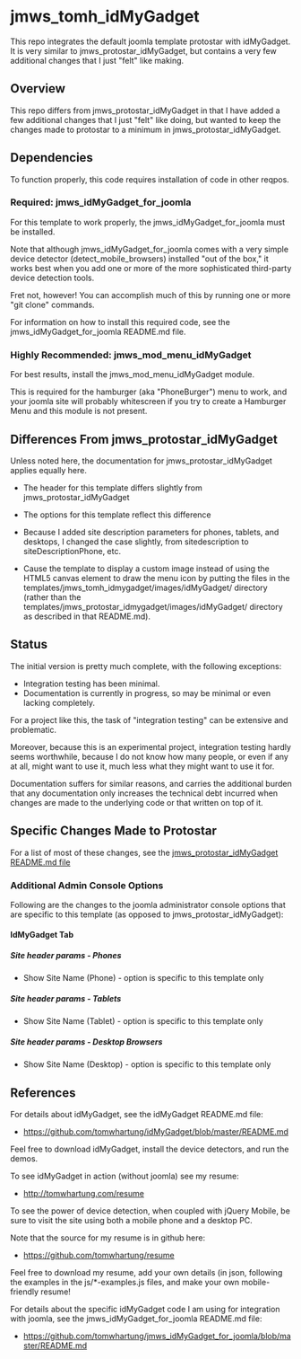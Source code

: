 # jmws_tomh_idMyGadget
This repo integrates the default joomla template protostar with idMyGadget.  It is very similar to jmws_protostar_idMyGadget, but contains a very few additional changes that I just "felt" like making. 

## Overview
This repo differs from jmws_protostar_idMyGadget in that I have added a few additional changes that I just "felt" like doing, but wanted to keep the changes made to protostar to a minimum in jmws_protostar_idMyGadget.

## Dependencies
To function properly, this code requires installation of code in other reqpos.

### Required: jmws_idMyGadget_for_joomla
For this template to work properly, the jmws_idMyGadget_for_joomla must be installed.

Note that although jmws_idMyGadget_for_joomla comes with a very simple device detector (detect_mobile_browsers) installed "out of the box," it works best when you add one or more of the more sophisticated third-party device detection tools.

Fret not, however!  You can accomplish much of this by running one or more "git clone" commands.

For information on how to install this required code, see the jmws_idMyGadget_for_joomla README.md file.

### Highly Recommended: jmws_mod_menu_idMyGadget
For best results, install the jmws_mod_menu_idMyGadget module.

This is required for the hamburger (aka "PhoneBurger") menu to work, and your joomla site will probably whitescreen if you try to create a Hamburger Menu and this module is not present.

## Differences From jmws_protostar_idMyGadget 
Unless noted here, the documentation for jmws_protostar_idMyGadget applies equally here.

* The header for this template differs slightly from jmws_protostar_idMyGadget 

* The options for this template reflect this difference 

* Because I added site description parameters for phones, tablets, and desktops, I changed the case slightly, from sitedescription to siteDescriptionPhone, etc.

* Cause the template to display a custom image instead of using the HTML5 canvas element to draw the menu icon by putting the files in the templates/jmws_tomh_idmygadget/images/idMyGadget/ directory (rather than the templates/jmws_protostar_idmygadget/images/idMyGadget/ directory as described in that README.md).

## Status
The initial version is pretty much complete, with the following exceptions:

* Integration testing has been minimal.
* Documentation is currently in progress, so may be minimal or even lacking completely.

For a project like this, the task of "integration testing" can be extensive and problematic.

Moreover, because this is an experimental project, integration testing hardly seems worthwhile, because I do not know how many people, or even if any at all, might want to use it, much less what they might want to use it for.

Documentation suffers for similar reasons, and carries the additional burden that any documentation only increases the technical debt incurred when changes are made to the underlying code or that written on top of it.

## Specific Changes Made to Protostar
For a list of most of these changes, see the [jmws_protostar_idMyGadget README.md file](https://github.com/tomwhartung/jmws_protostar_idMyGadget/blob/master/README.md)

### Additional Admin Console Options
Following are the changes to the joomla administrator console options that are specific to this template (as opposed to jmws_protostar_idMyGadget):

#### IdMyGadget Tab

##### Site header params - Phones
* Show Site Name (Phone) - option is specific to this template only

##### Site header params - Tablets
* Show Site Name (Tablet) - option is specific to this template only

##### Site header params - Desktop Browsers
* Show Site Name (Desktop) - option is specific to this template only


## References
For details about idMyGadget, see the idMyGadget README.md file:
* https://github.com/tomwhartung/idMyGadget/blob/master/README.md

Feel free to download idMyGadget, install the device detectors, and run the demos.

To see idMyGadget in action (without joomla) see my resume:
* http://tomwhartung.com/resume

To see the power of device detection, when coupled with jQuery Mobile, be sure to visit the site using both a mobile phone and a desktop PC.

Note that the source for my resume is in github here:
* https://github.com/tomwhartung/resume

Feel free to download my resume, add your own details (in json, following the examples in the js/*-examples.js files, and make your own mobile-friendly resume!

For details about the specific idMyGadget code I am using for integration with joomla, see the jmws_idMyGadget_for_joomla README.md file:
* https://github.com/tomwhartung/jmws_idMyGadget_for_joomla/blob/master/README.md

